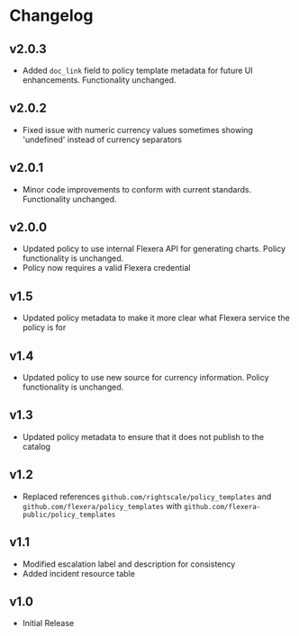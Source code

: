 # Changelog

## v2.0.3

- Added `doc_link` field to policy template metadata for future UI enhancements. Functionality unchanged.

## v2.0.2

- Fixed issue with numeric currency values sometimes showing 'undefined' instead of currency separators

## v2.0.1

- Minor code improvements to conform with current standards. Functionality unchanged.

## v2.0.0

- Updated policy to use internal Flexera API for generating charts. Policy functionality is unchanged.
- Policy now requires a valid Flexera credential

## v1.5

- Updated policy metadata to make it more clear what Flexera service the policy is for

## v1.4

- Updated policy to use new source for currency information. Policy functionality is unchanged.

## v1.3

- Updated policy metadata to ensure that it does not publish to the catalog

## v1.2

- Replaced references `github.com/rightscale/policy_templates` and `github.com/flexera/policy_templates` with `github.com/flexera-public/policy_templates`

## v1.1

- Modified escalation label and description for consistency
- Added incident resource table

## v1.0

- Initial Release
